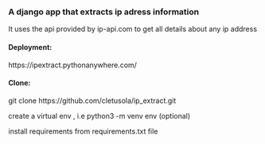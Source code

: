 <h3> A django app that extracts ip adress information</h3>

<p>It uses the api provided by ip-api.com to get all details about any ip address </p> 

<h4>Deployment:</h4>
<p>https://ipextract.pythonanywhere.com/</p>



<h4>Clone:</h4>
<p>git clone https://github.com/cletusola/ip_extract.git</p>
<p>create a virtual env , i.e python3 -m venv env (optional)</p>
<p>install requirements from requirements.txt file </p>
